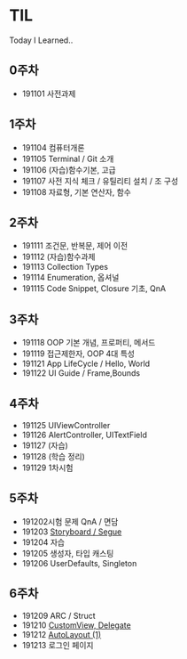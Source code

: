 # TIL
Today I Learned..

## 0주차

* 191101 사전과제

## 1주차

* 191104 컴퓨터개론
* 191105 Terminal / Git 소개
* 191106 (자습)함수기본, 고급
* 191107 사전 지식 체크 / 유틸리티 설치 / 조 구성
* 191108 자료형, 기본 연산자, 함수

## 2주차

* 191111 조건문, 반복문, 제어 이전
* 191112 (자습)함수과제
* 191113 Collection Types
* 191114 Enumeration, 옵셔널
* 191115 Code Snippet, Closure 기초, QnA

## 3주차

* 191118 OOP 기본 개념, 프로퍼티, 메서드
* 191119 접근제한자, OOP 4대 특성
* 191121 App LifeCycle / Hello, World
* 191122 UI Guide  /  Frame,Bounds

## 4주차

* 191125 UIViewController
* 191126 AlertController, UITextField
* 191127 (자습)
* 191128 (학습 정리)
* 191129 1차시험

## 5주차

* 191202시험 문제 QnA / 면담
* 191203 [Storyboard / Segue](https://github.com/eunyuni/TIL/tree/master/191203/segue)
* 191204 자습
* 191205 생성자, 타입 캐스팅
* 191206 UserDefaults, Singleton

## 6주차

* 191209 ARC  /  Struct
* 191210 [CustomView, Delegate](https://github.com/eunyuni/TIL/tree/master/191210)
* 191212 [AutoLayout (1)](https://github.com/eunyuni/TIL/tree/master/191212)
* 191213 로그인 페이지
